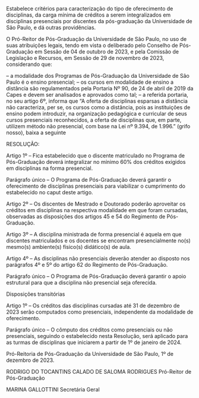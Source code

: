 Estabelece critérios para caracterização do tipo de oferecimento de disciplinas, da carga mínima de créditos a serem integralizados em disciplinas presenciais por discentes da pós-graduação da Universidade de São Paulo, e dá outras providências.

O Pró-Reitor de Pós-Graduação da Universidade de São Paulo, no uso de suas atribuições legais, tendo em vista o deliberado pelo Conselho de Pós-Graduação em Sessão de 04 de outubro de 2023, e pela Comissão de Legislação e Recursos, em Sessão de 29 de novembro de 2023,
considerando que:

– a modalidade dos Programas de Pós-Graduação da Universidade de São Paulo é o ensino presencial;
– os cursos em modalidade de ensino a distância são regulamentados pela Portaria Nº 90, de 24 de abril de 2019 da Capes e devem ser analisados e aprovados como tal;
– a referida portaria, no seu artigo 6º, informa que “A oferta de disciplinas esparsas a distância não caracteriza, per se, os cursos como a distância, pois as instituições de ensino podem introduzir, na organização pedagógica e curricular de seus cursos presenciais reconhecidos, a oferta de disciplinas que, em parte, utilizem método não presencial, com base na Lei nº 9.394, de 1.996.” (grifo nosso), baixa a seguinte

RESOLUÇÃO:

Artigo 1º – Fica estabelecido que o discente matriculado no Programa de Pós-Graduação deverá integralizar no mínimo 60% dos créditos exigidos em disciplinas na forma presencial.

Parágrafo único – O Programa de Pós-Graduação deverá garantir o oferecimento de disciplinas presenciais para viabilizar o cumprimento do estabelecido no caput deste artigo.

Artigo 2º – Os discentes de Mestrado e Doutorado poderão aproveitar os créditos em disciplinas na respectiva modalidade em que foram cursadas, observadas as disposições dos artigos 45 e 54 do Regimento de Pós-Graduação.

Artigo 3º – A disciplina ministrada de forma presencial é aquela em que discentes matriculados e os docentes se encontram presencialmente no(s) mesmo(s) ambiente(s) físico(s) didático(s) de aula.

Artigo 4º – As disciplinas não presenciais deverão atender ao disposto nos parágrafos 4º e 5º do artigo 62 do Regimento de Pós-Graduação.

Parágrafo único – O Programa de Pós-Graduação deverá garantir o apoio estrutural para que a disciplina não presencial seja oferecida.

Disposições transitórias

Artigo 1º – Os créditos das disciplinas cursadas até 31 de dezembro de 2023 serão computados como presenciais, independente da modalidade de oferecimento.

Parágrafo único – O cômputo dos créditos como presenciais ou não presenciais, seguindo o estabelecido nesta Resolução, será aplicado para as turmas de disciplinas que iniciarem a partir de 1º de janeiro de 2024.

Pró-Reitoria de Pós-Graduação da Universidade de São Paulo, 1º de dezembro de 2023.

RODRIGO DO TOCANTINS CALADO DE SALOMA RODRIGUES
Pró-Reitor de Pós-Graduação

MARINA GALLOTTINI
Secretária Geral